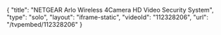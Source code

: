 {
    "title": "NETGEAR Arlo Wireless 4Camera HD Video Security System",
    "type": "solo",
    "layout": "iframe-static",
    "videoId": "112328206",
    "url": "\/tvpembed\/112328206"
}